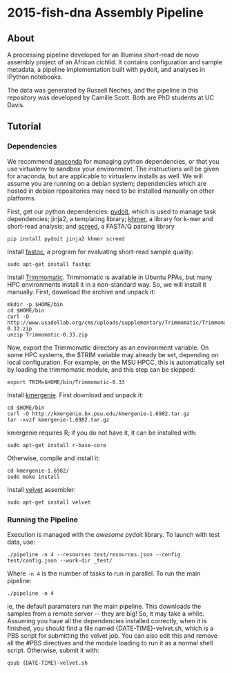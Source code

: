 # 2015-fish-dna Assembly Pipeline

## About 

A processing pipeline developed for an Illumina short-read de novo assembly project of an African cichlid.
It contains configuration and sample metadata, a pipeline implementation built with pydoit, and analyses
in IPython notebooks.

The data was generated by Russell Neches, and the pipeline in this repository was developed by Camille Scott.
Both are PhD students at UC Davis.

## Tutorial

### Dependencies

We recommend [anaconda](https://store.continuum.io/cshop/anaconda/) for managing python dependencies, or that
you use virtualenv to sandbox your environment. The instructions will be given for anaconda, but are applicable
to virtualenv installs as well. We will assume you are running on a debian system; dependencies
which are hosted in debian repositories may need to be installed manually on other platforms.

First, get our python dependencies: [pydoit](http://pydoit.org/), which is used to manage 
task dependencies; jinja2, a templating library; [khmer](https://github.com/dib-lab/khmer), 
a library for k-mer and short-read analysis; and [screed](https://github.com/dib-lab/screed), 
a FASTA/Q parsing library

    pip install pydoit jinja2 khmer screed


Install [fastqc](http://www.bioinformatics.babraham.ac.uk/projects/fastqc/), a program
for evaluating short-read sample quality:

	sudo apt-get install fastqc

Install [Trimmomatic](http://www.usadellab.org/cms/?page=trimmomatic). Trimmomatic is available in Ubuntu PPAs, but many HPC environments install it
in a non-standard way. So, we will install it manually. First, download the archive and unpack
it:

    mkdir -p $HOME/bin
    cd $HOME/bin
    curl -O http://www.usadellab.org/cms/uploads/supplementary/Trimmomatic/Trimmomatic-0.33.zip
	unzip Trimmomatic-0.33.zip

Now, export the Trimmomatic directory as an environment variable. On some HPC systems, 
the $TRIM variable may already be set, depending on local configuration.
For example, on the MSU HPCC, this is automatically set by loading the trimmomatic module,
and this step can be skipped:

	export TRIM=$HOME/bin/Trimmomatic-0.33

Install [kmergenie](http://kmergenie.bx.psu.edu/). First download and unpack it:

	cd $HOME/bin
	curl -O http://kmergenie.bx.psu.edu/kmergenie-1.6982.tar.gz
	tar -xvzf kmergenie-1.6982.tar.gz

kmergenie requires R; if you do not have it, it can be installed with:

    sudo apt-get install r-base-core

Otherwise, compile and install it:

    cd kmergenie-1.6982/
    sudo make install

Install [velvet](https://www.ebi.ac.uk/~zerbino/velvet/) assembler:

    sudo apt-get install velvet

### Running the Pipeline

Execution is managed with the *awesome* pydoit library. To launch with test data, use:

    ./pipeline -n 4 --resources test/resources.json --config test/config.json --work-dir _test/

Where `-n 4` is the number of tasks to run in parallel. To run the main pipeline:

	./pipeline -n 4

ie, the default paramaters run the main pipeline. This downloads the samples from a remote server -- they are big! So, it may take a while.
Assuming you have all the dependencies installed correctly, when it is finished, you should find a file named {DATE-TIME}-velvet.sh, which
is a PBS script for submitting the velvet job. You can also edit this and remove all the #PBS directives and the module loading to run it
as a normal shell script. Otherwise, submit it with:

    qsub {DATE-TIME}-velvet.sh

